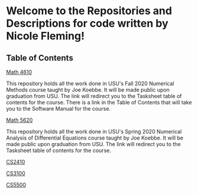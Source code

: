 # Welcome to the Repositories and Descriptions for code written by Nicole Fleming!

## Table of Contents

[Math 4610]()

This repository holds all the work done in USU's Fall 2020 Numerical Methods course taught by Joe Koebbe. It will be made public upon graduation from USU.
The link will redirect you to the Tasksheet table of contents for the course. There is a link in the Table of Contents that will take you to the Software Manual for the course.

[Math 5620]()
 
This repository holds all the work done in USU's Spring 2020 Numerical Analysis of Differential Equations course taught by Joe Koebbe. It will be made public upon graduation from USU.
The link will redirect you to the Tasksheet table of contents for the course.

[CS2410]()


[CS3100]()


[CS5500]()


